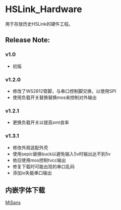 # HSLink_Hardware
用于存放历史HSLink的硬件工程。

## Release Note:

### v1.0

* 初版

### v1.2.0

* 修改了WS2812管脚，与串口控制脚交换，以使用SPI
* 使用负载开关替换替换mos来控制对外输出

### v1.2.1

* 更换负载开关以提高smt良率

### v1.3.1

* 修改外观适配外壳
* 使用sepic替换buck以避免输入5v时输出达不到5v
* 依旧使用mos控制tvcc输出
* 修复下载时可能出现的串口乱码
* 添加io失能串口输出

## 内嵌字体下载

[MiSans](https://hyperos.mi.com/font/download)
